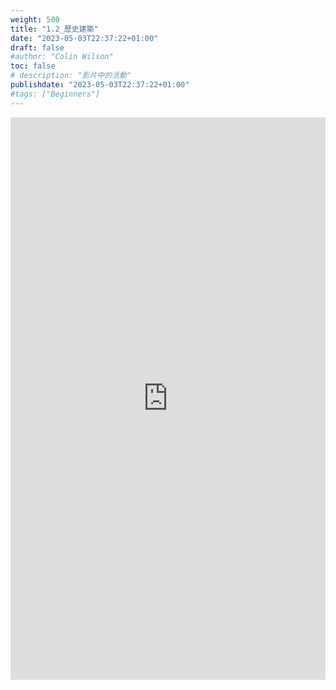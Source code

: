 ```yaml
---
weight: 500
title: "1.2_歷史建築"
date: "2023-05-03T22:37:22+01:00"
draft: false
#author: "Colin Wilson"
toc: false
# description: "影片中的活動"
publishdate: "2023-05-03T22:37:22+01:00"
#tags: ["Beginners"]
---
```


<iframe src=
"https://muz-dataset.streamlit.app/~/+/?csv=
https://raw.githubusercontent.com/muse-101/muz-dataset/main/1.2_歷史建築v20230926.csv"
width="100%" height="900" style="border:0;" loading="lazy"></iframe>